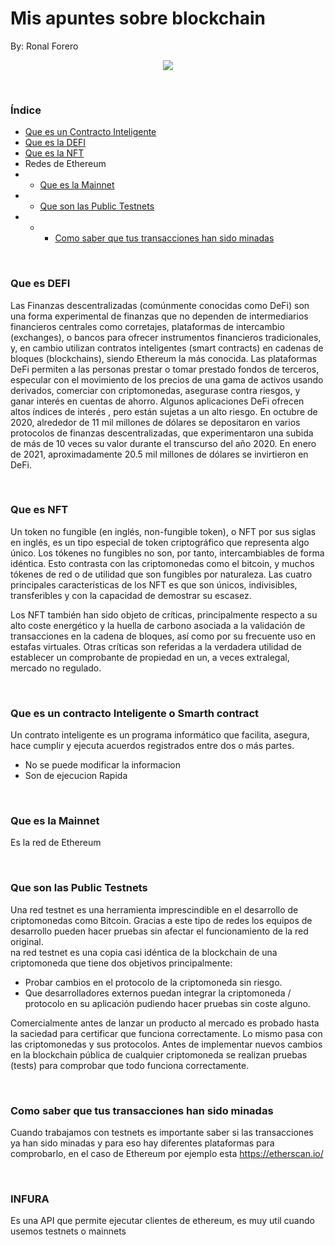 # Mis apuntes sobre blockchain
By: Ronal Forero


<p align="center"><img src="https://i.blogs.es/b5ce90/blockchain2/1366_2000.jpg"></p>  

 <br/>


 
### Índice 
* [Que es un Contracto Inteligente](#smarthcontract)
* [Que es la DEFI](#defi)
* [Que es la NFT](#nft)
* Redes de Ethereum
* * [Que es la Mainnet](#Mainnet)
* * [Que son las Public Testnets](#Testnets)
*  *  * [Como saber que tus transacciones han sido minadas](#scans) 


 <br/>
 
 <a name="defi"></a>
### **Que es DEFI**
Las Finanzas descentralizadas (comúnmente conocidas como DeFi) son una forma experimental de finanzas que no dependen de intermediarios financieros centrales como corretajes, plataformas de intercambio (exchanges), o bancos para ofrecer instrumentos financieros tradicionales, y, en cambio utilizan contratos inteligentes (smart contracts) en cadenas de bloques (blockchains), siendo Ethereum  la más conocida. Las plataformas DeFi permiten a las personas prestar o tomar prestado fondos de terceros, especular con el movimiento de los precios de una gama de activos usando derivados, comerciar con criptomonedas, asegurase contra riesgos, y ganar interés en cuentas de ahorro. Algunos aplicaciones DeFi ofrecen altos índices de interés , pero están sujetas a un alto riesgo. En octubre de 2020, alrededor de 11 mil millones de dólares se depositaron en varios protocolos de finanzas descentralizadas, que experimentaron una subida de más de 10 veces su valor durante el transcurso del año 2020. En enero de 2021, aproximadamente 20.5 mil millones de dólares se invirtieron en DeFi.
 
  <br/>
 
 <a name="nft"></a>
### **Que es NFT**
 Un token no fungible (en inglés, non-fungible token), o NFT por sus siglas en inglés, es un tipo especial de token criptográfico que representa algo único. Los tókenes no fungibles no son, por tanto, intercambiables de forma idéntica. Esto contrasta con las criptomonedas como el bitcoin, y muchos tókenes de red o de utilidad que son fungibles por naturaleza. Las cuatro principales características de los NFT es que son únicos, indivisibles, transferibles y con la capacidad de demostrar su escasez.

Los NFT también han sido objeto de críticas, principalmente respecto a su alto coste energético y la huella de carbono asociada a la validación de transacciones en la cadena de bloques, así como por su frecuente uso en estafas virtuales. Otras críticas son referidas a la verdadera utilidad de establecer un comprobante de propiedad en un, a veces extralegal, mercado no regulado.
 
 
  <br/>
 
  <a name="smarthcontract"></a>
### **Que es un contracto Inteligente o Smarth contract**
Un contrato inteligente es un programa informático que facilita, asegura, hace cumplir y ejecuta acuerdos registrados entre dos o más partes.

* No se puede modificar la informacion
* Son de ejecucion Rapida


</br>

 <a name="Mainnet"></a>
### **Que es la Mainnet**
Es la red de Ethereum 

</br>


 <a name="Testnets"></a>
### **Que son las Public Testnets**

Una red testnet es una herramienta imprescindible en el desarrollo de criptomonedas como Bitcoin. Gracias a este tipo de redes los equipos de desarrollo pueden hacer pruebas sin afectar el funcionamiento de la red original.  
na red testnet es una copia casi idéntica de la blockchain de una criptomoneda que tiene dos objetivos principalmente:

* Probar cambios en el protocolo de la criptomoneda sin riesgo.
* Que desarrolladores externos puedan integrar la criptomoneda / protocolo en su aplicación pudiendo hacer pruebas sin coste alguno.

Comercialmente antes de lanzar un producto al mercado es probado hasta la saciedad para certificar que funciona correctamente. Lo mismo pasa con las criptomonedas y sus protocolos. Antes de implementar nuevos cambios en la blockchain pública de cualquier criptomoneda se realizan pruebas (tests) para comprobar que todo funciona correctamente.


</br>


 <a name="scans"></a>
### **Como saber que tus transacciones han sido minadas**  
Cuando trabajamos con testnets es importante saber si las transacciones ya han sido minadas y para eso hay diferentes plataformas para comprobarlo, en el caso de Ethereum por ejemplo esta https://etherscan.io/  


</br>

### **INFURA**  
Es una API que permite ejecutar clientes de ethereum, es muy util cuando usemos testnets o mainnets
